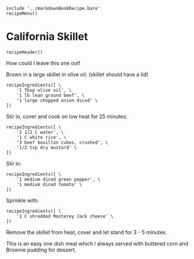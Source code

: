 ~~~ markdown-script
include '../markdownBookRecipe.bare'
recipeMenu()
~~~

# California Skillet

~~~ markdown-script
recipeHeader()
~~~

How could I leave this one out!

Brown in a large skillet in olive oil: (skillet should have a lid)

~~~ markdown-script
recipeIngredients([ \
    '1 Tbsp olive oil', \
    '1 lb lean ground beef', \
    '1 large chopped onion diced' \
])
~~~

Stir in, cover and cook  on low heat for 25 minutes:

~~~ markdown-script
recipeIngredients([ \
    '2 1/2 C water', \
    '1 C white rice', \
    '3 beef bouillon cubes, crushed', \
    '1/2 tsp dry mustard' \
])
~~~

Stir in:

~~~ markdown-script
recipeIngredients([ \
    '1 medium diced green pepper', \
    '1 medium diced tomato' \
])
~~~

Sprinkle with:

~~~ markdown-script
recipeIngredients([ \
    '1 C shredded Monterey Jack cheese' \
])
~~~

Remove the skillet from heat, cover and let stand for 3 - 5 minutes.

This is an easy one dish meal which I always served with buttered corn and Brownie pudding for
dessert.
